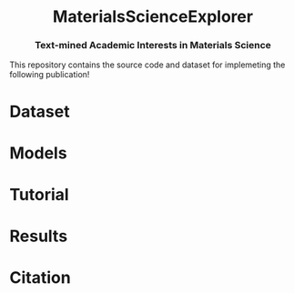 <h1 align="center">MaterialsScienceExplorer</h1>
<h3 align="center">Text-mined Academic Interests in Materials Science</h3>

</p>

This repository contains the  source code and dataset for implemeting the following publication! 

# Dataset

# Models

# Tutorial

# Results

# Citation
